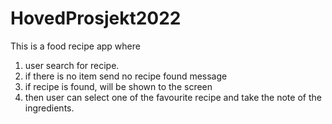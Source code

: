 # HovedProsjekt2022

This is a food recipe app where

1. user search for recipe.
2. if there is no item send no recipe found message
3. if recipe is found, will be shown to the screen
4. then user can select one of the favourite recipe and take the note of the ingredients.
